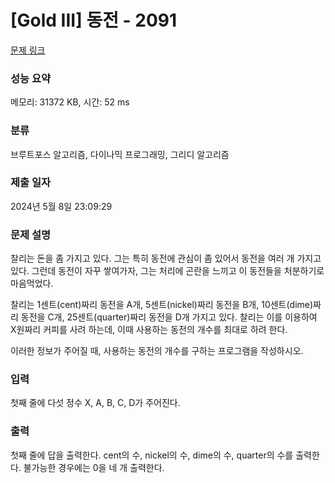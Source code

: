 # [Gold III] 동전 - 2091 

[문제 링크](https://www.acmicpc.net/problem/2091) 

### 성능 요약

메모리: 31372 KB, 시간: 52 ms

### 분류

브루트포스 알고리즘, 다이나믹 프로그래밍, 그리디 알고리즘

### 제출 일자

2024년 5월 8일 23:09:29

### 문제 설명

<p>찰리는 돈을 좀 가지고 있다. 그는 특히 동전에 관심이 좀 있어서 동전을 여러 개 가지고 있다. 그런데 동전이 자꾸 쌓여가자, 그는 처리에 곤란을 느끼고 이 동전들을 처분하기로 마음먹었다.</p>

<p>찰리는 1센트(cent)짜리 동전을 A개, 5센트(nickel)짜리 동전을 B개, 10센트(dime)짜리 동전을 C개, 25센트(quarter)짜리 동전을 D개 가지고 있다. 찰리는 이를 이용하여 X원짜리 커피를 사려 하는데, 이때 사용하는 동전의 개수를 최대로 하려 한다.</p>

<p>이러한 정보가 주어질 때, 사용하는 동전의 개수를 구하는 프로그램을 작성하시오.</p>

### 입력 

 <p>첫째 줄에 다섯 정수 X, A, B, C, D가 주어진다.</p>

### 출력 

 <p>첫째 줄에 답을 출력한다. cent의 수, nickel의 수, dime의 수, quarter의 수를 출력한다. 불가능한 경우에는 0을 네 개 출력한다.</p>

